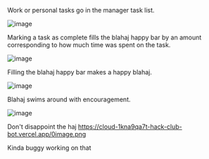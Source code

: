 Work or personal tasks go in the manager task list.

![image](https://github.com/user-attachments/assets/80465740-ac6b-4d5a-8da9-6f368500e9f7)


Marking a task as complete fills the blahaj happy bar by an amount corresponding to how much time was spent on the task. 

![image](https://github.com/user-attachments/assets/7f5325d1-1a81-4cbe-8466-492683d3a44d)


Filling the blahaj happy bar makes a happy blahaj. 

![image](https://github.com/user-attachments/assets/9010face-4749-4bab-bcf0-29e79bac1a9b)


Blahaj swims around with encouragement. 

![image](https://github.com/user-attachments/assets/32615cc7-27ac-4578-8564-f101f7f930eb)


Don't disappoint the haj
https://cloud-1kna9qa7t-hack-club-bot.vercel.app/0image.png

Kinda buggy working on that 

